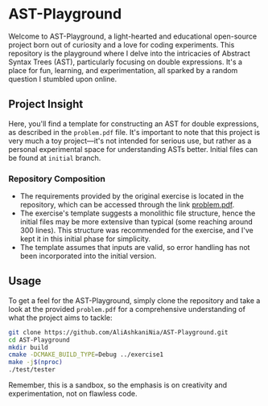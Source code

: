 # AST-Playground

Welcome to AST-Playground, a light-hearted and educational open-source project born out of curiosity and a love for coding experiments. This repository is the playground where I delve into the intricacies of Abstract Syntax Trees (AST), particularly focusing on double expressions. It's a place for fun, learning, and experimentation, all sparked by a random question I stumbled upon online.

## Project Insight

Here, you'll find a template for constructing an AST for double expressions, as described in the `problem.pdf` file. It's important to note that this project is very much a toy project—it's not intended for serious use, but rather as a personal experimental space for understanding ASTs better. Initial files can be found at `initial` branch.

### Repository Composition

- The requirements provided by the original exercise is located in the repository, which can be accessed through the link [problem.pdf](problem.pdf).
- The exercise's template suggests a monolithic file structure, hence the initial files may be more extensive than typical (some reaching around 300 lines). This structure was recommended for the exercise, and I've kept it in this initial phase for simplicity.
- The template assumes that inputs are valid, so error handling has not been incorporated into the initial version.

## Usage

To get a feel for the AST-Playground, simply clone the repository and take a look at the provided `problem.pdf` for a comprehensive understanding of what the project aims to tackle:

```bash
git clone https://github.com/AliAshkaniNia/AST-Playground.git
cd AST-Playground
mkdir build 
cmake -DCMAKE_BUILD_TYPE=Debug ../exercise1
make -j$(nproc)
./test/tester
```

Remember, this is a sandbox, so the emphasis is on creativity and experimentation, not on flawless code.



